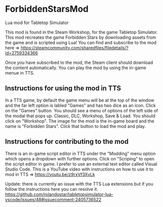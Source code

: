 # ForbiddenStarsMod
Lua mod for Tabletop Simulator

This mod is found in the Steam Workshop, for the game Tabletop Simulator. This mod recreates the game Forbidden Stars by downloading assets from the game and is scripted using Lua!
You can find and subscribe to the mod here => https://steamcommunity.com/sharedfiles/filedetails/?id=2759334366

Once you have subscribed to the mod, the Steam client should download the content automatically. You can play the mod by using the in-game menue in TTS.

## Instructions for using the mod in TTS
In a TTS game, by default the game menu will be at the top of the window and the far left option is labled "Games" and has two dice as an icon. Click on the "Games" button. 
You should see a menu of options of the left side of the modal that pops up. Classic, DLC, Workshop, Save & Load. You should click on "Workshop". The image for the mod is the in-game board and the name is "Forbidden Stars". Click that button to load the mod and play.

## Instructions for contributing to the mod
There is an in-game script editor in TTS under the "Modding" menu option which opens a dropdown with further options. Click on "Scriping" to open the script editor in game. 
I prefer to use an external text editor called Visual Studio Code. This is a YouTube video with instructions on how to use it to mod in TTS => https://youtu.be/z9rxVf3XvLk

Update: there is currently an issue with the TTS Lua extensions but if you follow the instructions here you can resolve it.
https://github.com/rolandostar/tabletopsimulator-lua-vscode/issues/48#issuecomment-2405736522